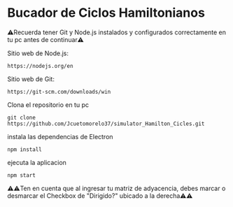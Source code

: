 ﻿# Bucador de Ciclos Hamiltonianos

 ⚠️Recuerda tener Git y Node.js instalados y configurados correctamente en tu pc antes de continuar⚠️

 Sitio web de Node.js:
 ```
 https://nodejs.org/en
```


 Sitio web de Git:

 ```
 https://git-scm.com/downloads/win
```
 

Clona el repositorio en tu pc
```
git clone https://github.com/Jcuetomorelo37/simulator_Hamilton_Cicles.git
```

instala las dependencias de Electron
```
npm install
```

ejecuta la aplicacion
```
npm start
```

⚠️⚠️Ten en cuenta que al ingresar tu matriz de adyacencia, debes marcar o desmarcar el Checkbox de "Dirigido?" ubicado a la derecha⚠️⚠️
